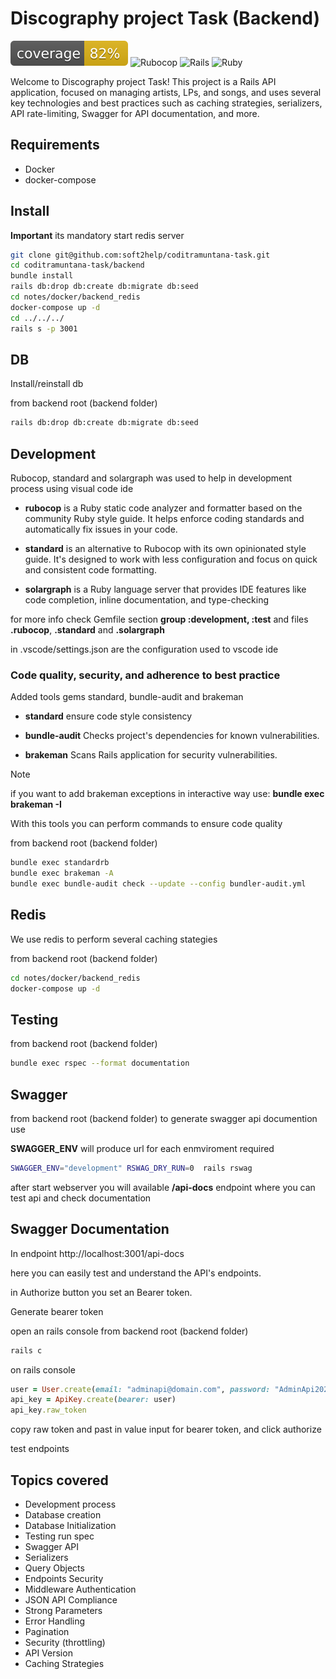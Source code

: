 # Discography project Task (Backend)

![Coverage](coverage.svg)
![Rubocop](https://img.shields.io/badge/code%20style-standard-brightgreen.svg)
![Rails](https://img.shields.io/badge/Rails-7.1.3-green)
![Ruby](https://img.shields.io/badge/Ruby-3.0.0-green)

Welcome to Discography project Task! This project is a Rails API application, focused on managing artists, LPs, and songs, and uses several key technologies and best practices such as caching strategies, serializers, API rate-limiting, Swagger for API documentation, and more.

## Requirements

* Docker
* docker-compose

## Install

**Important** its mandatory start redis server

```bash
git clone git@github.com:soft2help/coditramuntana-task.git
cd coditramuntana-task/backend
bundle install
rails db:drop db:create db:migrate db:seed
cd notes/docker/backend_redis
docker-compose up -d
cd ../../../
rails s -p 3001
````

## DB

Install/reinstall db

from backend root (backend folder)

```bash
rails db:drop db:create db:migrate db:seed
```

## Development

Rubocop, standard and solargraph was used to help in development process using visual code ide

* **rubocop** is a Ruby static code analyzer and formatter based on the community Ruby style guide. It helps enforce coding standards and automatically fix issues in your code.

* **standard** is an alternative to Rubocop with its own opinionated style guide. It's designed to work with less configuration and focus on quick and consistent code formatting.

* **solargraph** is a Ruby language server that provides IDE features like code completion, inline documentation, and type-checking

for more info check Gemfile section **group :development, :test** and files **.rubocop**, **.standard** and **.solargraph**

in .vscode/settings.json are the configuration used to vscode ide

### Code quality, security, and adherence to best practice

Added tools gems standard, bundle-audit and brakeman

* **standard** ensure code style consistency

* **bundle-audit** Checks project's dependencies for known vulnerabilities.

* **brakeman** Scans Rails application for security vulnerabilities.

> [!NOTE]
> if you want to add brakeman exceptions in interactive way use: **bundle exec brakeman -I**

With this tools you can perform commands to ensure code quality

from backend root (backend   folder)

```bash
bundle exec standardrb
bundle exec brakeman -A
bundle exec bundle-audit check --update --config bundler-audit.yml
````

## Redis

We use redis to perform several caching stategies

from backend root (backend   folder)

```bash
cd notes/docker/backend_redis
docker-compose up -d
```

## Testing

from backend root (backend folder)

```bash
bundle exec rspec --format documentation
```

## Swagger

from backend root (backend folder)
to generate swagger api documention use

**SWAGGER_ENV** will produce url for each enmviroment required

```bash
SWAGGER_ENV="development" RSWAG_DRY_RUN=0  rails rswag
```

after start webserver you will available **/api-docs** endpoint where you can test api and check documentation


## Swagger Documentation

In endpoint http://localhost:3001/api-docs

here you can easily test and understand the API's endpoints.

in Authorize button you set an Bearer token.

Generate bearer token

open an rails console
from backend root (backend folder)
```bash
rails c
```

on rails console

```ruby
user = User.create(email: "adminapi@domain.com", password: "AdminApi2024**", roles: [:admin])
api_key = ApiKey.create(bearer: user)
api_key.raw_token
```

copy raw token and past in value input for bearer token, and click authorize

test endpoints

## Topics covered

* Development process
* Database creation
* Database Initialization
* Testing run spec
* Swagger API
* Serializers
* Query Objects
* Endpoints Security
* Middleware Authentication
* JSON API Compliance
* Strong Parameters
* Error Handling
* Pagination
* Security (throttling)
* API Version
* Caching Strategies

